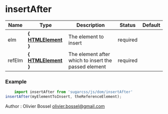 # insertAfter




Name  |  Type  |  Description  |  Status  |  Default
------------  |  ------------  |  ------------  |  ------------  |  ------------
elm  |  **{ [HTMLElement](https://developer.mozilla.org/fr/docs/Web/API/HTMLElement) }**  |  The element to insert  |  required  |
refElm  |  **{ [HTMLElement](https://developer.mozilla.org/fr/docs/Web/API/HTMLElement) }**  |  The element after which to insert the passed element  |  required  |

### Example
```js
	import insertAfter from 'sugarcss/js/dom/insertAfter'
insertAfter(myElementToInsert, theReferenceElement);
```
Author : Olivier Bossel <olivier.bossel@gmail.com>
